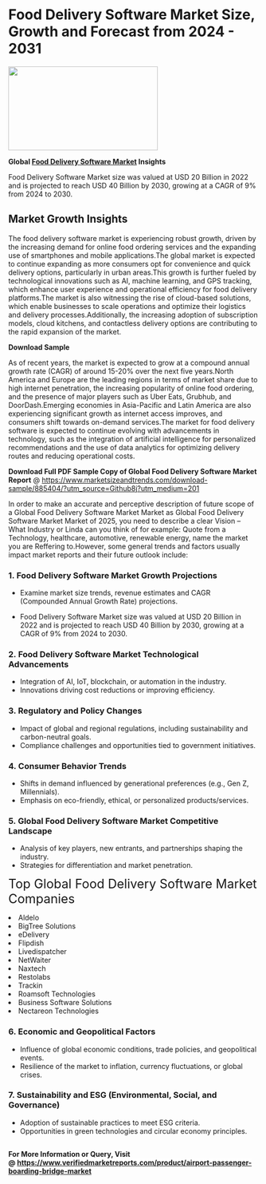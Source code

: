 <H1>Food Delivery Software Market Size, Growth and Forecast from 2024 - 2031</H1><img class="aligncenter size-medium wp-image-584254" src="https://thirdeyenews.in/wp-content/uploads/2024/09/Global-Market-Research-300x168.jpeg" alt="" width="300" height="168" /><p><strong>Global&nbsp;<a href="https://www.marketsizeandtrends.com/download-sample/885404/?utm_source=Github8j?utm_medium=201">Food Delivery Software Market</a> Insights</strong></p><p>Food Delivery Software Market size was valued at USD 20 Billion in 2022 and is projected to reach USD 40 Billion by 2030, growing at a CAGR of 9% from 2024 to 2030.</p><p><h2>Market Growth Insights</h2> <p>The food delivery software market is experiencing robust growth, driven by the increasing demand for online food ordering services and the expanding use of smartphones and mobile applications.The global market is expected to continue expanding as more consumers opt for convenience and quick delivery options, particularly in urban areas.This growth is further fueled by technological innovations such as AI, machine learning, and GPS tracking, which enhance user experience and operational efficiency for food delivery platforms.The market is also witnessing the rise of cloud-based solutions, which enable businesses to scale operations and optimize their logistics and delivery processes.Additionally, the increasing adoption of subscription models, cloud kitchens, and contactless delivery options are contributing to the rapid expansion of the market.</p> <p><strong>Download Sample</strong></p> <p>As of recent years, the market is expected to grow at a compound annual growth rate (CAGR) of around 15-20% over the next five years.North America and Europe are the leading regions in terms of market share due to high internet penetration, the increasing popularity of online food ordering, and the presence of major players such as Uber Eats, Grubhub, and DoorDash.Emerging economies in Asia-Pacific and Latin America are also experiencing significant growth as internet access improves, and consumers shift towards on-demand services.The market for food delivery software is expected to continue evolving with advancements in technology, such as the integration of artificial intelligence for personalized recommendations and the use of data analytics for optimizing delivery routes and reducing operational costs.</p> <p><span class=""><strong>Download Full PDF Sample Copy of Global Food Delivery Software Market Report</strong> @ <a href="https://www.marketsizeandtrends.com/download-sample/885404/?utm_source=Github8j?utm_medium=201" target="_blank">https://www.marketsizeandtrends.com/download-sample/885404/?utm_source=Github8j?utm_medium=201</a></span></p><p>In order to make an accurate and perceptive description of future scope of a Global&nbsp;Food Delivery Software Market Market as Global&nbsp;Food Delivery Software Market Market of 2025, you need to describe a clear Vision &ndash; What Industry or Linda can you think of for example: Quote from a Technology, healthcare, automotive, renewable energy, name the market you are Reffering to.However, some general trends and factors usually impact market reports and their future outlook include:</p><h3>1.&nbsp;<strong>Food Delivery Software Market Growth Projections</strong></h3><ul><li>Examine market size trends, revenue estimates and CAGR (Compounded Annual Growth Rate) projections.</li><li><p>Food Delivery Software Market size was valued at USD 20 Billion in 2022 and is projected to reach USD 40 Billion by 2030, growing at a CAGR of 9% from 2024 to 2030.</p></li></ul><h3>2.&nbsp;<strong>Food Delivery Software Market Technological Advancements</strong></h3><ul><li>Integration of AI, IoT, blockchain, or automation in the industry.</li><li>Innovations driving cost reductions or improving efficiency.</li></ul><h3>3.&nbsp;<strong>Regulatory and Policy Changes</strong></h3><ul><li>Impact of global and regional regulations, including sustainability and carbon-neutral goals.</li><li>Compliance challenges and opportunities tied to government initiatives.</li></ul><h3>4.&nbsp;<strong>Consumer Behavior Trends</strong></h3><ul><li>Shifts in demand influenced by generational preferences (e.g., Gen Z, Millennials).</li><li>Emphasis on eco-friendly, ethical, or personalized products/services.</li></ul><h3>5.&nbsp;<strong>Global Food Delivery Software Market Competitive Landscape</strong></h3><ul><li>Analysis of key players, new entrants, and partnerships shaping the industry.</li><li>Strategies for differentiation and market penetration.</li></ul><p data-pm-slice="1 1 []"><span style="color: inherit; font-family: inherit; font-size: 25px;">Top Global Food Delivery Software Market Companies</span></p><div class="" data-test-id=""><p><li>Aldelo</li><li> BigTree Solutions</li><li> eDelivery</li><li> Flipdish</li><li> Livedispatcher</li><li> NetWaiter</li><li> Naxtech</li><li> Restolabs</li><li> Trackin</li><li> Roamsoft Technologies</li><li> Business Software Solutions</li><li> Nectareon Technologies</li></p></div><h3>6.&nbsp;<strong>Economic and Geopolitical Factors</strong></h3><ul><li>Influence of global economic conditions, trade policies, and geopolitical events.</li><li>Resilience of the market to inflation, currency fluctuations, or global crises.</li></ul><h3>7.&nbsp;<strong>Sustainability and ESG (Environmental, Social, and Governance)</strong></h3><ul><li>Adoption of sustainable practices to meet ESG criteria.</li><li>Opportunities in green technologies and circular economy principles.</li></ul><h2><strong style="font-size: 14px;">For More Information or Query, Visit @&nbsp;</strong><a style="background-color: #ffffff; font-size: 14px;" href="https://www.marketsizeandtrends.com/report/food-delivery-software-market/" target="_blank">https://www.verifiedmarketreports.com/product/airport-passenger-boarding-bridge-market</a></h2>